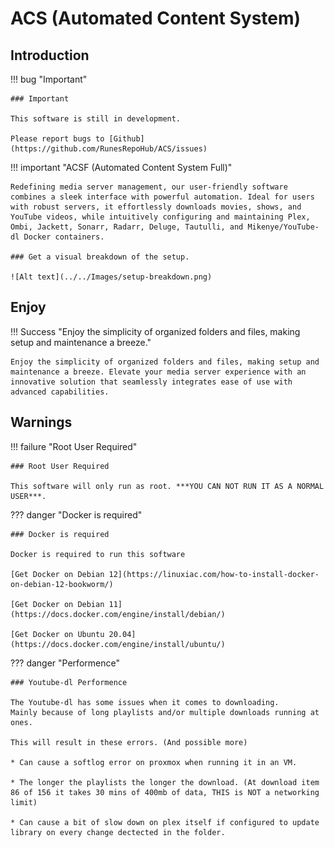 # ACS (Automated Content System)

## Introduction

!!! bug "Important"

    ### Important

    This software is still in development.

    Please report bugs to [Github](https://github.com/RunesRepoHub/ACS/issues)

!!! important "ACSF (Automated Content System Full)"
    
    Redefining media server management, our user-friendly software combines a sleek interface with powerful automation. Ideal for users with robust servers, it effortlessly downloads movies, shows, and YouTube videos, while intuitively configuring and maintaining Plex, Ombi, Jackett, Sonarr, Radarr, Deluge, Tautulli, and Mikenye/YouTube-dl Docker containers. 

    ### Get a visual breakdown of the setup.

    ![Alt text](../../Images/setup-breakdown.png)

## Enjoy

!!! Success "Enjoy the simplicity of organized folders and files, making setup and maintenance a breeze."

    Enjoy the simplicity of organized folders and files, making setup and maintenance a breeze. Elevate your media server experience with an innovative solution that seamlessly integrates ease of use with advanced capabilities.

## Warnings

!!! failure "Root User Required"

    ### Root User Required

    This software will only run as root. ***YOU CAN NOT RUN IT AS A NORMAL USER***.

??? danger "Docker is required"

    ### Docker is required

    Docker is required to run this software

    [Get Docker on Debian 12](https://linuxiac.com/how-to-install-docker-on-debian-12-bookworm/)

    [Get Docker on Debian 11](https://docs.docker.com/engine/install/debian/)

    [Get Docker on Ubuntu 20.04](https://docs.docker.com/engine/install/ubuntu/)


??? danger "Performence"

    ### Youtube-dl Performence

    The Youtube-dl has some issues when it comes to downloading.
    Mainly because of long playlists and/or multiple downloads running at ones.

    This will result in these errors. (And possible more)

    * Can cause a softlog error on proxmox when running it in an VM.

    * The longer the playlists the longer the download. (At download item 86 of 156 it takes 30 mins of 400mb of data, THIS is NOT a networking limit)

    * Can cause a bit of slow down on plex itself if configured to update library on every change dectected in the folder.

    